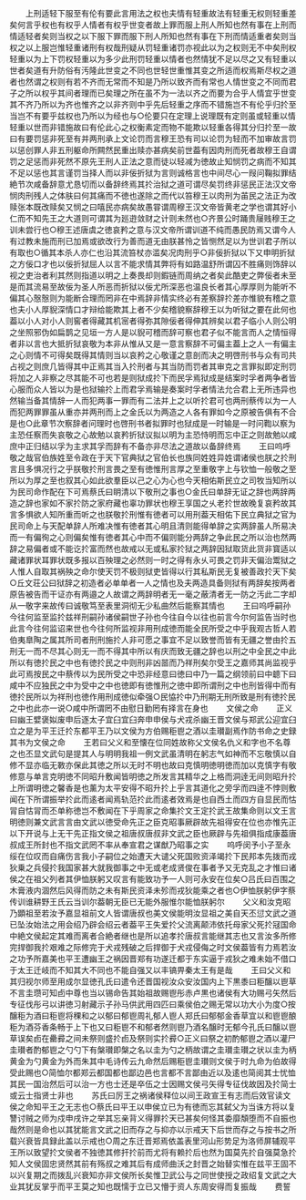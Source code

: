 <!-- { "loadSidebar": true } -->
　　上刑适轻下服至有伦有要此言用法之权也夫情有轻重故法有轻重无权则轻重差矣何言乎权也有权乎人情者有权乎世变者故上罪而服上刑人所知也然有事在上刑而情适轻者矣则当权之以下服下罪而服下刑人所知也然有事在下刑而情适重者矣则当权之以上服岂惟轻重诸刑有权哉刑疑从罚轻重诸罚亦视此以为之权则无不中矣刑权轻重以为上下罚权轻重以为多少此刑罚轻重以情者也然情犹不足以尽之又有轻重以世者矣道有升防俗有汚隆此世变之不同也世轻世重惟其变之所适而权焉斯尽权之道者也然谓之权则有若不齐而无常而不知是乃所以致齐而有常也人情世变之不同而君子之所以权乎其间者理而已矣理之所在虽不为一法以齐之而要为合乎人情宜乎世变其不齐乃所以为齐也惟齐之以非齐则中乎先后轻重之序而不错施岂不有伦乎归扵至当岂不有要乎兹权也乃所以为经也与○伦要只在定理上说理既有定则虽或轻重以情轻重以世而非错施故曰有伦此心之权衡素定而物不能欺以轻重各得其分归扵至一故曰有要罚惩非死至有并两刑承上文论罚而言穆王恐有司以论罚为轻而不加审故言罚以惩创罪人非五刑躯命所闗然民重出赎亦甚病矣前世葢有因肉刑而死者故穆王自谓罚之足惩而非死然不原先王刑人正法之意而徒以轻减为徳故止知悯罚之病而不知其不足以惩也其言谨罚当择人而以非佞折狱为言则诚格言也中间尽心一叚问鞠拟罪结絶节次咸备辞意尤恳切而以备辞终焉其扵治狱之道可谓尽矣罚终非惩民正法汉文帝悯肉刑残人之体肤曰何其痛而不徳也遂除之而代以笞穆王以肉刑为苖民之法正为改赎张本既改赎矣又悯之曰嘻民亦病矣故愚甞谓周穆王汉文帝皆黄老之学也谓其好小仁而不知先王之大道则可谓其为廵逰敛财之计则未然也○齐景公时踊贵屦贱穆王之训未尝行也○穆王述唐虞之徳哀矜之意与汉文帝所谓训道不纯而愚民防焉又谓今人有过教未施而刑已加焉或欲改行为善而道无由朕甚怜之皆恻然足以为世训君子所以有取也○循其本杀人亦仁也沿其流笞杖亦滥矣况肉刑乎○非佞折狱以下又申明折狱之方佞口才也以佞折狱屈人以言不能求情其弊将有如路温舒所谓囚不胜痛则饰辞以视之吏治者利其然则指道以明之上奏畏却则鍜链而周纳之者矣此酷吏之弊佞者未至是而其流易至故佞为圣人所恶而折狱以佞尤所深恶也温良长者其心厚厚则为能听不偏其心慤慤则为能断合理而罔非在中焉辞非情实终必有差察辞扵差亦惟貌有稽之意也夫小人厚貎深情口才辩给能欺其上者不少矣稽貌察辞穆王以为听狱之要在此何也葢以小人对小人则窖者得藏其机宻者得弥其隙佞者得伸其辨矣以君子临小人则公明之坐照邪伪如扁鹊之见垣一方人是以貎可稽而辞可察也君子似不能言而人之情恒得者非以言也大抵折狱哀敬为本非从惟从又是一意言察辞不可偏主葢上之人一有偏主之心则情不可得矣既得其情则当以哀矜之心敬谨之意剖而决之明啓刑书与众有司共占视之则庶几皆得其中正焉其当入扵刑者与其当防而罚者其审克之言罪拟即定刑罚将加之人非察之尽其能不可也若是则狱成扵下而民孚焉狱成是结案时孚者两争者皆心服而众人皆以为是也狱输扵上而君孚焉输是奏案时孚者情法允合君上无所违异也然输当备其情辞一人而犯两事一罪而有二法并上之以听扵君可也两刑蔡传以为一人而犯两罪罪虽从重亦并两刑而上之金氏以为两造之人各有罪如今之原被告俱有不合是也○此章节次察辞者问理时也啓刑书者拟罪时也狱成是一时输是一时问鞫以察为主恐任察而失哀敬之心故勉以哀矜折狱议拟以明为主恐恃明而忘中正之则故勉以咸庶中正归结以孚为主求其孚而辞有不备亦非尽法之道故以备辞终焉
　　王曰呜呼敬之哉官伯族姓至令政在于天下官典狱之官伯长也族同姓姓异姓谓诸侯也朕之扵刑言且多惧况行之乎朕敬扵刑言畏之至有徳惟刑言厚之至重敬字上与钦恤一般敬之至所以为厚之至也叙其心如此欲羣臣以己之心为心也今天相佑斯民立之司牧当知所以为民司命作配在下可焉蔡氏曰眀清以下敬刑之事也○金氏曰单辞无证之辞也两辞两造之辞也家如不家扵防之家府藏也辜功罪状也穆王享国之乆老扵世故晚复哀矜故其言多惧欲人知所重而听之也朕敬扵刑惟有徳者可以用刑葢天相佑下民立典狱之官为民司命上与天配单辞人所难决惟有徳者其心明且清则能得单辞之实两辞虽人所易决而一有偏徇之心则偏矣惟有徳者其心中而不偏则能分两辞之争此民之所以治也然两辞之易偏者或不能讫扵富而然也故戒以无或私家扵狱之两辞因狱取货此货非寳适以藏诸罪状耳罪状既多报以百殃理之必然则一时之得有永乆可畏之罚非天偏治鬻狱之人惟人自取其祸殃之命尔使天罚不极则狱吏皆得以行其私斯民无复被善政扵天下矣○丘文荘公曰狱辞之初造者必单单者一人之情也及夫两造具备则狱有两辞矣按两者原告被告而干证亦有两邉之人故谓之两辞明者无一毫之蔽清者无一防之汚此二字却从一敬字来故传曰诚敬笃至表里洞彻无少私曲然后能察其情也
　　王曰呜呼嗣孙今往何监至监扵兹祥刑嗣孙诸侯嗣世子孙也今往自今以往也前言今尔何监告当时也此言今往何监诏来世也今往何所监视非用刑成徳而能全民所受之中乎我观古哲人若伯夷臯陶之属其所司者刑刑施扵人非可愿之事宜不足以致誉而皆有无疆之誉由扵五刑无一而不尽其心则无一而不得其中所以有庆而致无疆之辞也以刑之中全民之中此所以有徳扵民之中也有徳扵民之中则刑非凶噐而乃祥刑矣尔受王之嘉师其尚监视乎此可焉按民之中蔡传以为民所受之中恐非经意曰徳曰中乃一篇之纲领前曰中聼下曰咸中不应独民之中为受中之中也徳即有徳惟刑之徳中即所谓刑之中也刑皆得中而有徳扵民所以为祥刑也徳作用刑成徳似牵强○民恊扵中乃刑期无刑所致是刑有徳扵民之中也此亦一说○咸中所谓罔不由慰日勤罔有择言在身也
　　文侯之命
　　正义曰幽王嬖褒姒废申后逐太子宜臼宜臼奔申申侯与犬戎杀幽王晋文侯与郑武公迎宜臼立之是为平王迁扵东都平王乃以文侯为方伯赐秬鬯之酒以圭瓉副焉作防书命之史録其书为文侯之命
　　王若曰父义和至懐在位同姓故称父文侯名仇义和字也不名尊之也丕显文武句是提其人与明明我祖一例文武虽清明在躬志气如神而不忘敬慎以自修不显亦临无斁亦保此其徳之所以无时不明也故曰克慎明徳明徳而加以克慎字有敬修意与单言克明徳不同昭升敷闻皆明徳之所发言其精华之上格而洞逹无间则昭升扵上所谓明徳之馨香是也薰为太平安得不昭升扵上乎言其道化之旁孚而四逹不悖则敷闻在下所谓振举扵此而逺者闻焉轨范扵此而逺者效焉是也自西土而四方自显民而怙冐自怙冐而丕单称徳岂不敷闻在下乎周家之命集扵文王定扵武王故集命则以文王言明徳则兼文武言言由文武以徳受命先正之臣克昭事厥辟故先祖得安在位也亦惟先正以下开说与上无干先正指文侯之祖唐叔唐叔非文武之臣也厥辟与先祖俱指成康葢唐叔成王所封也不指文武罔不率从奉宣君之谋猷乃昭事之实
　　呜呼闵予小子至永绥在位叹而自痛伤言我小子嗣位之始遭天大谴父死国败资泽竭扵下民邦本先拨而戎狄乗之兵侵扵我国家甚大就我御事之中无或老成贤俊在事者予又无克乱之才惟曰诸侯之在祖父列者其伊恤朕躬又叹言有能致功予一人则可永安在位矣○吕氏曰百围之木膏液内涸然后风得而防之未有斯民资泽未殄而戎狄能乘之者也○伊恤朕躬伊字蔡传训谁耕野王氏云当训尔葢朝无臣已无能外服惟尔能恤朕躬尔
　　父义和汝克昭乃顕祖至若汝予嘉显祖前文人皆谓唐叔也美文侯能明汝显祖之美自天丕愆文武之道已坠汝始法之用会绍乃辟会绍云者葢平王失爱扵父流离颠沛依托母家父死扵冦国命中絶文侯起定其难而离者合絶者继也是所以追孝扵唐叔言能继其志也又言汝多所修完捍御我扵艰难之际修完于犬戎残破之后捍御于犬戎侵侮之时文侯葢皆有力焉若汝之功予所嘉美也平王遭幽王之祸因晋郑有功遂迁都于东实逼于戎狄之难未始不借口于太王迁岐而不知其大不同也不能自强又以丰镐畀秦太王有是哉
　　王曰父义和其归视尔师至用成尔显徳孔氏曰遣令还晋国视汝众安汝国内上下黒黍曰秬醸以鬯草不言圭瓒可知卣中尊也当以锡命告其始祖故赐鬯彤赤卢黒也诸侯有大功赐弓矢然后专征伐彤弓以讲徳习射藏示子孙马供武用四匹曰乘侯伯之赐无常以功大小为度○按醸秬为酒曰秬鬯将稞和之以郁曰郁鬯周礼郁人鬯人郑氏曰郁郁金香草宜以和鬯鬯酿秬为酒芬香条畅于上下也又曰秬鬯不和郁者然则鬯乃酒名醸时无郁今孔氏曰醸以鬯草误矣卣在罍彛之间未祭则盛扵卣及祭则实扵彛○正义曰祭之初酌郁鬯之酒以灌尸圭瓉者酌郁鬯之勺勺下有槃瓉即槃之名以圭为勺之柄故谓之圭瓉圭瓉之状以圭为柄黄金为勺黄金为外而朱其中毛诗传云九命然后赐秬鬯圭瓉则文侯于时九命为伯故得受此赐也○简恤尔都郑云都国都也鄙边邑也言都不言鄙由近以及逺也简阅其士忧恤其民一国治然后可以治一方也士还是卒伍之士因赐文侯弓矢得专征伐故因及扵简士或云士指贤士非也
　　苏氏曰厉王之祸诸侯释位以间王政宣王有志而后效官读文侯之命知平王之无志也○蔡氏曰平王以申侯立已为有徳而忘其弑父为当诛方将以复讐讨贼之师为戍申戌许之举其忘亲背义得罪扵天已甚矣何怪其委靡頽堕而不自振也哉然则是命也以其犹能言文武之旧而存之与抑亦以示戒天下后世而存之与按书之所载兴衰皆具録此盖以示戒也○周之东迁晋郑焉依盖表里河山形势足为洛师屏辅观平王所以致望扵文侯者不独徳其修扞扵前而尤将有赖扵后也然为国莫先扵自强莫急扵知人文侯固忠贤然其前有殇叔之难其后有成师曲沃之封晋之始替实惟在兹平王固不以兴复期之而拨乱兴衰知亦非文侯所长矣惟卫武公与之同世使授之政绍复文武之大业其犹反掌乎而平王莫之知也既懦于立已又懵于资人东周安得而复振哉
　　费誓
